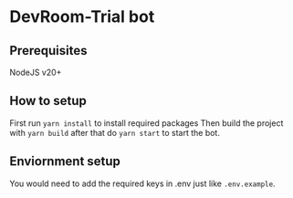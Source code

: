 # DevRoom-Trial bot

## Prerequisites

NodeJS v20+

## How to setup

First run `yarn install` to install required packages
Then build the project with `yarn build` after that do `yarn start` to start the bot.

## Enviornment setup

You would need to add the required keys in .env just like `.env.example`.
